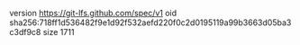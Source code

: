 version https://git-lfs.github.com/spec/v1
oid sha256:718ff1d536482f9e1d92f532aefd220f0c2d0195119a99b3663d05ba3c3df9c8
size 1711
